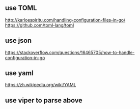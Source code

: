 ## use TOML

http://karloespiritu.com/handling-configuration-files-in-go/
https://github.com/toml-lang/toml


## use json

https://stackoverflow.com/questions/16465705/how-to-handle-configuration-in-go


## use yaml

https://zh.wikipedia.org/wiki/YAML

## use viper to parse above